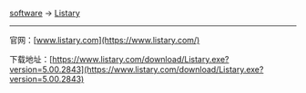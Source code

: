 
[software](/software) -> [Listary](/software/listary)

---


官网：[www.listary.com](https://www.listary.com/)

下载地址：[https://www.listary.com/download/Listary.exe?version=5.00.2843](https://www.listary.com/download/Listary.exe?version=5.00.2843)
